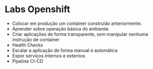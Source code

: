 # Labs Openshift

* Colocar em produção um container construído anteriormente.
* Aprender sobre operação básica do ambiente.
* Criar aplicações de forma transparente, sem manipular nenhuma instrução de container
* Health Checks
* Escalar a aplicação de forma manual e automática
* Expor serviços internos e externos
* Pipeline CI-CD

